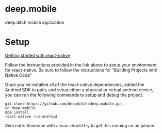 # deep.mobile
deep.ditch mobile application

# Setup
[Getting started with react-native](https://facebook.github.io/react-native/docs/getting-started)

Follow the instructions provided in the link above to setup your environment for react-native. Be sure to follow the instructions for "Building Projects with Native Code"

Once you've installed all of the react-native dependencies, added the Andriod SDK to path, 
and setup either a physical or virtual andriod device, you can run the following commands to 
setup and debug the project.

```
git clone https://github.com/deepditch/deep.mobile.git
cd deep.mobile
npm install
react-native run-android
```

Side note: Someone with a mac should try to get this running on an iphone. 

